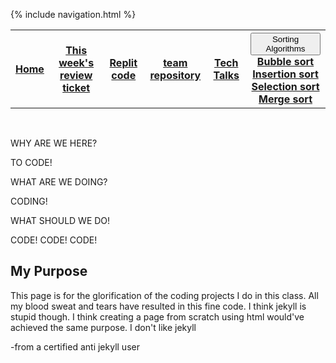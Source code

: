 {% include navigation.html %}
  
<body>
<table>
  <tr>
    <th><a href=".">Home</a></th>
    <th><a href="https://github.com/wiz124/Harry-Li-tri3-Compsci/issues/4">This week's review ticket</a></th>
    <th><a href=" https://replit.com/@HarryLi11/individual#Main.java">Replit code</a></th>
    <th><a href="https://github.com/wrachel/PrimitiveApes">team repository</a></th>
    <th> <a href="techtalk0">Tech Talks</a> </th>
    <th>
      <div class="dropdown">
  <button class="dropbtn">Sorting Algorithms</button>
  <div class="dropdown-content">
    <a href="#">Bubble sort</a>
    <a href="#">Insertion sort</a>
    <a href="#">Selection sort</a>
    <a href="#">Merge sort</a>
  </div>
</div>
    </th>
  </tr>
</table>
  <br>
</body>
<style>
  .dropdown-content a:hover {background-color: #ddd;}

.dropdown:hover .dropdown-content {display: block;}

.dropdown:hover .dropbtn {background-color: #3e8e41;}
  
 .dropbtn {
  color: white;
  padding: 16px;
  font-size: 16px;
  border: none;
}

.dropdown {
  position: relative;
  display: inline-block;
}

.dropdown-content {
  display: none;
  position: absolute;
  background-color: #f1f1f1;
  min-width: 160px;
  box-shadow: 0px 8px 16px 0px rgba(0,0,0,0.2);
  z-index: 1;
}

.dropdown-content a {
  color: black;
  padding: 12px 16px;
  text-decoration: none;
  display: block;
}

</style>

WHY ARE WE HERE?

TO CODE!

WHAT ARE WE DOING?

CODING!

WHAT SHOULD WE DO!

CODE! CODE! CODE!

## My Purpose

This page is for the glorification of the coding projects I do in this class. All my blood sweat and tears have resulted in this fine code. I think jekyll is stupid though. I think creating a page from scratch using html would've achieved the same purpose. I don't like jekyll

-from a certified anti jekyll user
